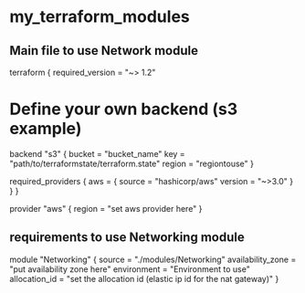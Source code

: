 # my_terraform_modules

## Main file to use Network module
terraform {
  required_version = "~> 1.2"

# Define your own backend (s3 example)
  backend "s3" {
    bucket = "bucket_name"
    key    = "path/to/terraformstate/terraform.state"
    region = "regiontouse"
  }

  required_providers {
    aws = {
      source  = "hashicorp/aws"
      version = "~>3.0"
    }
  }
}

provider "aws" {
  region = "set aws provider here"
}

## requirements to use Networking module
module "Networking" {
  source            = "./modules/Networking"
  availability_zone = "put availability zone here"
  environment       = "Environment to use"
  allocation_id     = "set the allocation id (elastic ip id for the nat gateway)"
}

